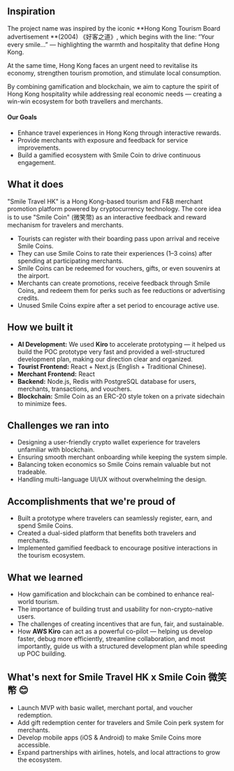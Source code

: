 ## Inspiration
The project name was inspired by the iconic **Hong Kong Tourism Board advertisement **(2004) 《好客之道》, which begins with the line: “Your every smile…” — highlighting the warmth and hospitality that define Hong Kong.

At the same time, Hong Kong faces an urgent need to revitalise its economy, strengthen tourism promotion, and stimulate local consumption.

By combining gamification and blockchain, we aim to capture the spirit of Hong Kong hospitality while addressing real economic needs — creating a win-win ecosystem for both travellers and merchants.

#### Our Goals
- Enhance travel experiences in Hong Kong through interactive rewards.
- Provide merchants with exposure and feedback for service improvements.
- Build a gamified ecosystem with Smile Coin to drive continuous engagement.

## What it does
"Smile Travel HK" is a Hong Kong-based tourism and F&B merchant promotion platform powered by cryptocurrency technology. The core idea is to use "Smile Coin" (微笑幣) as an interactive feedback and reward mechanism for travelers and merchants.

- Tourists can register with their boarding pass upon arrival and receive Smile Coins.
- They can use Smile Coins to rate their experiences (1–3 coins) after spending at participating merchants.
- Smile Coins can be redeemed for vouchers, gifts, or even souvenirs at the airport.
- Merchants can create promotions, receive feedback through Smile Coins, and redeem them for perks such as fee reductions or advertising credits.
- Unused Smile Coins expire after a set period to encourage active use.

## How we built it
- **AI Development:** We used **Kiro** to accelerate prototyping — it helped us build the POC prototype very fast and provided a well-structured development plan, making our direction clear and organized.  
- **Tourist Frontend:** React + Next.js (English + Traditional Chinese).  
- **Merchant Frontend:** React
- **Backend:** Node.js, Redis with PostgreSQL database for users, merchants, transactions, and vouchers.  
- **Blockchain:** Smile Coin as an ERC-20 style token on a private sidechain to minimize fees.  

## Challenges we ran into
- Designing a user-friendly crypto wallet experience for travelers unfamiliar with blockchain.
- Ensuring smooth merchant onboarding while keeping the system simple.
- Balancing token economics so Smile Coins remain valuable but not tradeable.
- Handling multi-language UI/UX without overwhelming the design.

## Accomplishments that we're proud of
- Built a prototype where travelers can seamlessly register, earn, and spend Smile Coins.
- Created a dual-sided platform that benefits both travelers and merchants.
- Implemented gamified feedback to encourage positive interactions in the tourism ecosystem.

## What we learned
- How gamification and blockchain can be combined to enhance real-world tourism.
- The importance of building trust and usability for non-crypto-native users.
- The challenges of creating incentives that are fun, fair, and sustainable.
- How **AWS Kiro** can act as a powerful co-pilot — helping us develop faster, debug more efficiently, streamline collaboration, and most importantly, guide us with a structured development plan while speeding up POC building.


## What's next for Smile Travel HK x Smile Coin 微笑幣 😊
- Launch MVP with basic wallet, merchant portal, and voucher redemption.
- Add gift redemption center for travelers and Smile Coin perk system for merchants.
- Develop mobile apps (iOS & Android) to make Smile Coins more accessible.
- Expand partnerships with airlines, hotels, and local attractions to grow the ecosystem.
